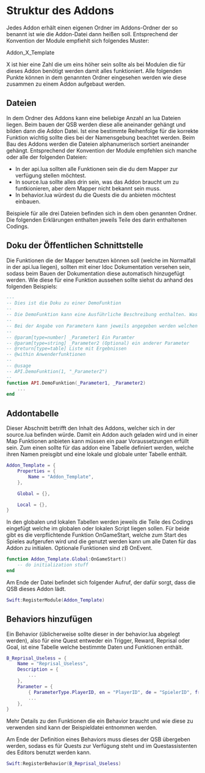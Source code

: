 # Struktur des Addons

Jedes Addon erhält einen eigenen Ordner im Addons-Ordner der so benannt ist wie die Addon-Datei dann heißen soll.
Entsprechend der Konvention der Module empfiehlt sich folgendes Muster:

Addon_X_Template

X ist hier eine Zahl die um eins höher sein sollte als bei Modulen die für dieses Addon benötigt werden damit alles funktioniert.
Alle folgenden Punkte können in dem genannten Ordner eingesehen werden wie diese zusammen zu einem Addon aufgebaut werden.

## Dateien

In dem Ordner des Addons kann eine beliebige Anzahl an lua Dateien liegen.
Beim bauen der QSB werden diese alle aneinander gehängt und bilden dann die Addon Datei.
Ist eine bestimmte Reihenfolge für die korrekte Funktion wichtig sollte dies bei der Namensgebung beachtet werden.
Beim Bau des Addons werden die Dateien alphanumerisch sortiert aneinander gehängt.
Entsprechend der Konvention der Module empfehlen sich manche oder alle der folgenden Dateien:

- In der api.lua sollten alle Funktionen sein die du dem Mapper zur verfügung stellen möchtest.
- In source.lua sollte alles drin sein, was das Addon braucht um zu funtkionieren, aber dem Mapper nicht bekannt sein muss.
- In behavior.lua würdest du die Quests die du anbieten möchtest einbauen.

Beispiele für alle drei Dateien befinden sich in dem oben genannten Ordner.
Die folgenden Erklärungen enthalten jeweils Teile des darin enthaltenen Codings.

## Doku der Öffentlichen Schnittstelle

Die Funktionen die der Mapper benutzen können soll (welche im Normalfall in der api.lua liegen), sollten mit einer ldoc Dokumentation versehen sein, sodass beim Bauen der Dokumentation diese automatisch hinzugefügt werden.
Wie diese für eine Funktion aussehen sollte siehst du anhand des folgenden Beispiels:

``` lua
---
-- Dies ist die Doku zu einer DemoFunktion
--
-- Die DemoFunktion kann eine Ausführliche Beschreibung enthalten. Was alles möglich ist sollte in der Dokumentation von ldoc nachgeschlagen werden.
--
-- Bei der Angabe von Parametern kann jeweils angegeben werden welchen Type diese haben sollten, diese Information kann aber auch weggelassen werden.
--
-- @param[type=number] _Parameter1 Ein Paramter
-- @param[type=string] _Parameter2 (Optional) ein anderer Parameter
-- @return[type=table] Liste mit Ergebnissen
-- @within Anwenderfunktionen
--
-- @usage
-- API.DemoFunktion(1, "_Parameter2")
--
function API.DemoFunktion(_Parameter1, _Parameter2)
    ...
end
```

## Addontabelle

Dieser Abschnitt betrifft den Inhalt des Addons, welcher sich in der source.lua befinden würde.
Damit ein Addon auch geladen wird und in einer Map Funktionen anbieten kann müssen ein paar Voraussetzungen erfüllt sein.
Zum einen sollte für das addon eine Tabelle definiert werden, welche  ihren Namen preisgibt und eine lokale und globale unter Tabelle enthält.

``` lua
Addon_Template = {
    Properties = {
        Name = "Addon_Template",
    },

    Global = {},

    Local = {},
}
```

In den globalen und lokalen Tabellen werden jeweils die Teile des Codings eingefügt welche im globalen oder lokalen Script liegen sollen.
Für beide gibt es die verpflichtende Funktion OnGameStart, welche zum Start des Spieles aufgerufen wird und die genutzt werden kann um alle Daten für das Addon zu initialen.
Optionale Funktionen sind zB OnEvent.

``` lua
function Addon_Template.Global:OnGameStart()
    -- do initialization stuff
end
```

Am Ende der Datei befindet sich folgender Aufruf, der dafür sorgt, dass die QSB dieses Addon lädt.

``` lua
Swift:RegisterModule(Addon_Template)
```

## Behaviors hinzufügen

Ein Behavior (üblicherweise sollte dieser in der behavior.lua abgelegt werden), also für eine Quest entweder ein Trigger, Reward, Reprisal oder Goal, ist eine Tabelle welche bestimmte Daten und Funktionen enthält.

``` lua
B_Reprisal_Useless = {
    Name = "Reprisal_Useless",
    Description = {
        ...
    },
    Parameter = {
        { ParameterType.PlayerID, en = "PlayerID", de = "SpielerID", fr = "PlayerID", },
        ...
    },
}
```
Mehr Details zu den Funktionen die ein Behavior braucht und wie diese zu verwenden sind kann der Beispieldatei entnommen werden.

Am Ende der Definition eines Behaviors muss dieses der QSB übergeben werden, sodass es für Quests zur Verfügung steht und im Questassistenten des Editors benutzt werden kann.

``` lua
Swift:RegisterBehavior(B_Reprisal_Useless)
```
